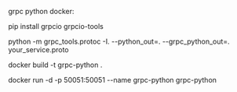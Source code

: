 grpc python docker:

pip install grpcio grpcio-tools

python -m grpc_tools.protoc -I. --python_out=. --grpc_python_out=. your_service.proto

docker build -t grpc-python .

docker run -d -p 50051:50051 --name grpc-python grpc-python

